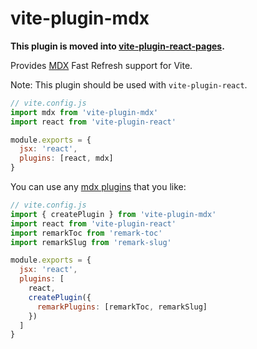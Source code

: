 # vite-plugin-mdx

**This plugin is moved into [vite-plugin-react-pages](https://github.com/vitejs/vite-plugin-react-pages/tree/master/packages/vite-plugin-mdx).**

Provides [MDX](https://mdxjs.com/) Fast Refresh support for Vite.

Note: This plugin should be used with `vite-plugin-react`.

```js
// vite.config.js
import mdx from 'vite-plugin-mdx'
import react from 'vite-plugin-react'

module.exports = {
  jsx: 'react',
  plugins: [react, mdx]
}
```

You can use any [mdx plugins](https://mdxjs.com/advanced/plugins) that you like:

```js
// vite.config.js
import { createPlugin } from 'vite-plugin-mdx'
import react from 'vite-plugin-react'
import remarkToc from 'remark-toc'
import remarkSlug from 'remark-slug'

module.exports = {
  jsx: 'react',
  plugins: [
    react,
    createPlugin({
      remarkPlugins: [remarkToc, remarkSlug]
    })
  ]
}
```

